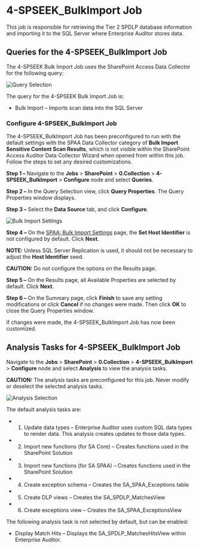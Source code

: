 # 4-SPSEEK_BulkImport Job

This job is responsible for retrieving the Tier 2 SPDLP database information and importing it to the
SQL Server where Enterprise Auditor stores data.

## Queries for the 4-SPSEEK_BulkImport Job

The 4-SPSEEK Bulk Import Job uses the SharePoint Access Data Collector for the following query:

![Query Selection](/img/versioned_docs/accessanalyzer_11.6/accessanalyzer/solutions/sharepoint/collection/spseekbulkimportquery.webp)

The query for the 4-SPSEEK Bulk Import Job is:

- Bulk Import – Imports scan data into the SQL Server

### Configure 4-SPSEEK_BulkImport Job

The 4-SPSEEK_BulkImport Job has been preconfigured to run with the default settings with the SPAA
Data Collector category of **Bulk Import Sensitive Content Scan Results**, which is not visible
within the SharePoint Access Auditor Data Collector Wizard when opened from within this job. Follow
the steps to set any desired customizations.

**Step 1 –** Navigate to the **Jobs** > **SharePoint** > **0.Collection** >
**4-SPSEEK_BulkImport** > **Configure** node and select **Queries**.

**Step 2 –** In the Query Selection view, click **Query Properties**. The Query Properties window
displays.

**Step 3 –** Select the **Data Source** tab, and click **Configure**.

![Bulk Import Settings](/img/versioned_docs/accessanalyzer_11.6/accessanalyzer/admin/datacollector/spaa/bulkimportsettings.webp)

**Step 4 –** On the
[SPAA: Bulk Import Settings](/docs/accessanalyzer/11.6/accessanalyzer/admin/datacollector/spaa/bulkimportsettings.md)
page, the **Set Host Identifier** is not configured by default. Click **Next**.

**NOTE:** Unless SQL Server Replication is used, it should not be necessary to adjust the **Host
Identifier** seed.

**CAUTION:** Do not configure the options on the Results page.

**Step 5 –** On the Results page, all Available Properties are selected by default. Click **Next**.

**Step 6 –** On the Summary page, click **Finish** to save any setting modifications or click
**Cancel** if no changes were made. Then click **OK** to close the Query Properties window.

If changes were made, the 4-SPSEEK_BulkImport Job has now been customized.

## Analysis Tasks for 4-SPSEEK_BulkImport Job

Navigate to the **Jobs** > **SharePoint** > **0.Collection** > **4-SPSEEK_BulkImport** >
**Configure** node and select **Analysis** to view the analysis tasks.

**CAUTION:** The analysis tasks are preconfigured for this job. Never modify or deselect the
selected analysis tasks.

![Analysis Selection](/img/versioned_docs/accessanalyzer_11.6/accessanalyzer/solutions/sharepoint/collection/spseekbulkimportanalysis.webp)

The default analysis tasks are:

-   1. Update data types – Enterprise Auditor uses custom SQL data types to render data. This
       analysis creates updates to those data types.
-   2. Import new functions (for SA Core) – Creates functions used in the SharePoint Solution
-   3. Import new functions (for SA SPAA) – Creates functions used in the SharePoint Solution
-   4. Create exception schema – Creates the SA_SPAA_Exceptions table
-   5. Create DLP views – Creates the SA_SPDLP_MatchesView
-   6. Create exceptions view – Creates the SA_SPAA_ExceptionsView

The following analysis task is not selected by default, but can be enabled:

- Display Match Hits – Displays the SA_SPDLP_MatchesHitsView within Enterprise Auditor.
